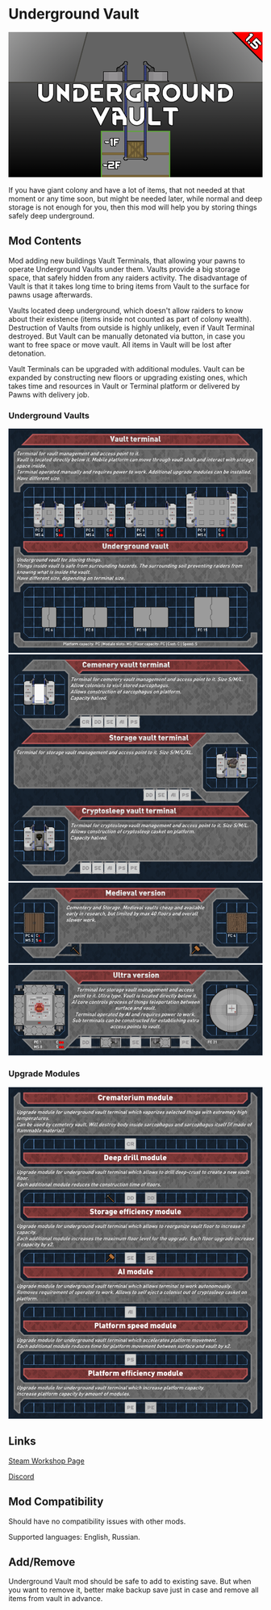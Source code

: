 # Underground Vault

![Text](/Mod%20Page/Images/Underground%20Vault.png)

If you have giant colony and have a lot of items, that not needed at that moment or any time soon, but might be needed later, while normal and deep storage is not enough for you, then this mod will help you by storing things safely deep underground.

## Mod Contents

Mod adding new buildings Vault Terminals, that allowing your pawns to operate Underground Vaults under them. Vaults provide a big storage space, that safely hidden from any raiders activity. The disadvantage of Vault is that it takes long time to bring items from Vault to the surface for pawns usage afterwards. 

Vaults located deep underground, which doesn't allow raiders to know about their existence (items inside not counted as part of colony wealth). 
Destruction of Vaults from outside is highly unlikely, even if Vault Terminal destroyed. But Vault can be manually detonated via button, in case you want to free space or move vault. All items in Vault will be lost after detonation. 

Vault Terminals can be upgraded with additional modules.
Vault can be expanded by constructing new floors or upgrading existing ones, which takes time and resources in Vault or Terminal platform or delivered by Pawns with delivery job.

### Underground Vaults

![Text](/Mod%20Page/Images/Content/UV1.png)
![Text](/Mod%20Page/Images/Content/UV2.png)
![Text](/Mod%20Page/Images/Content/UV4.png)
![Text](/Mod%20Page/Images/Content/UV5.png)

### Upgrade Modules

![Text](/Mod%20Page/Images/Content/UV3.png)

## Links

[Steam Workshop Page](https://steamcommunity.com/sharedfiles/filedetails/?id=3021706489)

[Discord](https://discord.gg/tKsBgzzTsG)

## Mod Compatibility

Should have no compatibility issues with other mods.

Supported languages: English, Russian.

## Add/Remove

Underground Vault mod should be safe to add to existing save. But when you want to remove it, better make backup save just in case and remove all items from vault in advance.